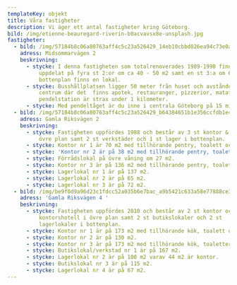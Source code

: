 ```yaml
---
templateKey: objekt
title: Våra fastigheter
description: Vi äger ett antal fastigheter kring Göteborg.
bild: /img/etienne-beauregard-riverin-b0acvavsx8e-unsplash.jpg
fastigheter:
  - bild: /img/57184b8c06a80763aff4c5c23a526429_14eb10cbbd026ea94c73e0aee45a8d12.jpg
    adress: Midsommarvägen 2
    beskrivning:
      - stycke: I denna fastigheten som totalrenoverades 1989-1990 finns 5 st lägenheter
          uppdelat på fyra st 2:or om ca 40 - 50 m2 samt en st 3:a om 64 m2. I
          bottenplan finns en lokal.
      - stycke: Busshållplatsen ligger 50 meter från huset och avståndet till Kållered
          centrum där det  finns apotek, restauranger, pizzerior, mataffär och
          pendelstation är strax under 1 kilometer.
      - stycke: Med pendeltåget är du inne i centrala Göteborg på 15 minuter.
  - bild: /img/57184b8c06a80763aff4c5c23a526429_b64384651b1e356ccfdb1e4c2f13cb5f.jpg
    adress: Gamla Riksvägen 2
    beskrivning:
      - stycke: Fastigheten uppfördes 1988 och består av 3 st kontor & 1 st förråd i
          övre plan samt 2 st verkstäder och 1 st lager i bottenplan.
      - stycke: Kontor nr 1 är 70 m2 med tillhörande pentry, toalett och dusch.
      - stycke: 'Kontor nr 2 är på 38 m2 med tillhörande pentry, toalett och dusch. '
      - stycke: Förrådslokal på övre våning om 27 m2.
      - stycke: Kontor nr 3 är på 136 m2 med tillhörande pentry, toalett och dusch.
      - stycke: Lagerlokal nr 1 är på 137 m2.
      - stycke: Lagerlokal nr 2 är på 65 m2.
      - stycke: Lagerlokal nr 3 är på 72 m2.
  - bild: /img/be9f0d9a96d23c1fdcc52a035b6e7bac_a9b5421c633a58e77888ce34d2192d1b.jpg
    adress: 'Gamla Riksvägen 4 '
    beskrivning:
      - stycke: Fastigheten uppfördes 2010 och består av 2 st kontor och ett
          kontorshotell i övre plan samt 2 st butikslokaler och 2 st
          lagerlokaler i bottenplan.
      - stycke: Kontor nr 1 är på 173 m2 med tillhörande kök, toalett och dusch.
      - stycke: Kontor nr 2 är på 130 m2.
      - stycke: Kontor nr 3 är på 173 m2 med tillhörande kök, toaletter och dusch.
      - stycke: Butikslokal/verkstad nr 1 är på 167 m2.
      - stycke: Lagerlokal nr 2 är på 100 m2 varav 44 m2 är kontor.
      - stycke: Butikslokal nr 3 är på 115 m2.
      - stycke: Lagerlokal nr 4 är på 67 m2.
---
```

